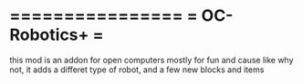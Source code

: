 ================
= OC-Robotics+ =
================
this mod is an addon for open computers mostly for fun and cause like why not, it adds a differet type of robot, and a few new blocks and items
